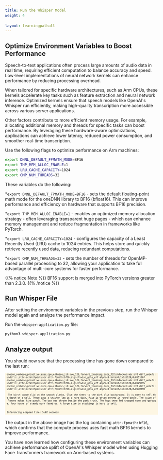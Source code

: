 ```yaml
---
title: Run the Whisper Model
weight: 4

layout: learningpathall
---
```


## Optimize Environment Variables to Boost Performance

Speech-to-text applications often process large amounts of audio data in real time, requiring efficient computation to balance accuracy and speed. Low-level implementations of neural network kernels can enhance performance by reducing processing overhead. 

When tailored for specific hardware architectures, such as Arm CPUs, these kernels accelerate key tasks such as feature extraction and neural network inference. Optimized kernels ensure that speech models like OpenAI's Whisper run efficiently, making high-quality transcription more accessible across various server applications.

Other factors contribute to more efficient memory usage. For example, allocating additional memory and threads for specific tasks can boost performance. By leveraging these hardware-aware optimizations, applications can achieve lower latency, reduced power consumption, and smoother real-time transcription.

Use the following flags to optimize performance on Arm machines:

```bash
export DNNL_DEFAULT_FPMATH_MODE=BF16
export THP_MEM_ALLOC_ENABLE=1
export LRU_CACHE_CAPACITY=1024
export OMP_NUM_THREADS=32
```
These variables do the following:

*`export DNNL_DEFAULT_FPMATH_MODE=BF16` - sets the default floating-point math mode for the oneDNN library to BF16 (bfloat16). This can improve performance and efficiency on hardware that supports BF16 precision.

*`export THP_MEM_ALLOC_ENABLE=1` - enables an optimized memory allocation strategy - often leveraging transparent huge pages - which can enhance memory management and reduce fragmentation in frameworks like PyTorch.
 
*`export LRU_CACHE_CAPACITY=1024` - configures the capacity of a Least Recently Used (LRU) cache to 1024 entries. This helps store and quickly retrieve recently used data, reducing redundant computations. 

*`export OMP_NUM_THREADS=32` - sets the number of threads for OpenMP-based parallel processing to 32, allowing your application to take full advantage of multi-core systems for faster performance.

{{% notice Note %}}
BF16 support is merged into PyTorch versions greater than 2.3.0.
{{% /notice %}}

## Run Whisper File
After setting the environment variables in the previous step, run the Whisper model again and analyze the performance impact.

Run the `whisper-application.py` file:

```python
python3 whisper-application.py
```

## Analyze output

You should now see that the processing time has gone down compared to the last run:

![frontend](whisper_output.png)

The output in the above image has the log containing `attr-fpmath:bf16`, which confirms that the compute process uses fast math BF16 kernels to improve performance.

You have now learned how configuring these environment variables can achieve performance uplift of OpenAI's Whisper model when using Hugging Face Transformers framework on Arm-based systems.
